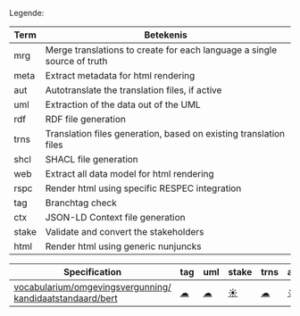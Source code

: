 Legende:

| Term | Betekenis |
| --- | --- |
| mrg | Merge translations to create for each language a single source of truth |
| meta | Extract metadata for html rendering |
| aut | Autotranslate the translation files, if active |
| uml | Extraction of the data out of the UML |
| rdf | RDF file generation |
| trns | Translation files generation, based on existing translation files |
| shcl | SHACL file generation |
| web | Extract all data model for html rendering  |
| rspc | Render html using specific RESPEC integration  |
| tag | Branchtag check |
| ctx | JSON-LD Context file generation |
| stake | Validate and convert the stakeholders |
| html | Render html using generic nunjuncks |

| Specification | tag | uml | stake | trns | aut  | mrg | web | meta | html | rspc| ctx | rdf | shcl |
| --- | --- | --- | --- | --- | --- | --- | --- | --- | --- | --- | --- | --- | --- |
| [vocabularium/omgevingsvergunning/ kandidaatstandaard/bert](/report4/doc/vocabularium/omgevingsvergunning/kandidaatstandaard/bert) | [&#9729;](/report4/doc/vocabularium/omgevingsvergunning/kandidaatstandaard/bert/branchtag.report.md)| [&#9729;](/report4/doc/vocabularium/omgevingsvergunning/kandidaatstandaard/bert/oslo-converter-ea.report.md)| [&#9728;](/report4/doc/vocabularium/omgevingsvergunning/kandidaatstandaard/bert/oslo-stakeholders-converter.report.md)| [&#9729;](/report4/doc/vocabularium/omgevingsvergunning/kandidaatstandaard/bert/translate.report.md)| [&#9728;](/report4/doc/vocabularium/omgevingsvergunning/kandidaatstandaard/bert/autotranslate.report.md)| [&#9728;](/report4/doc/vocabularium/omgevingsvergunning/kandidaatstandaard/bert/merge.report.md)| [&#9728;](/report4/doc/vocabularium/omgevingsvergunning/kandidaatstandaard/bert/generator-webuniversum-json.report.md)| [&#9728;](/report4/doc/vocabularium/omgevingsvergunning/kandidaatstandaard/bert/metadata.report.md)| [&#9728;](/report4/doc/vocabularium/omgevingsvergunning/kandidaatstandaard/bert/generator-html.report.md)| [&#9728;](/report4/doc/vocabularium/omgevingsvergunning/kandidaatstandaard/bert/generator-respec.report.md)| | [&#9736;](/report4/doc/vocabularium/omgevingsvergunning/kandidaatstandaard/bert/generator-rdf.report.md)| |
